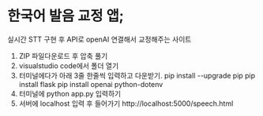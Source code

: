 # 한국어 발음 교정 앱;
실시간 STT 구현 후 API로 openAI 연결해서 교정해주는 사이트

1. ZIP 파일다운로드 후 압축 풀기
2. visualstudio code에서 폴더 열기
3. 터미널에다가 아래 3줄 한줄씩 입력하고 다운받기.
   pip install --upgrade pip
   pip install flask
   pip install openai python-dotenv
4. 터미널에 python app.py 입력하기
5. 서버에 localhost 입력 후 들어가기 http://localhost:5000/speech.html
